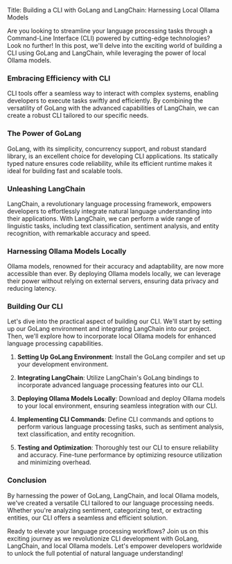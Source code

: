 Title: Building a CLI with GoLang and LangChain: Harnessing Local Ollama Models

Are you looking to streamline your language processing tasks through a Command-Line Interface (CLI) powered by cutting-edge technologies? Look no further! In this post, we'll delve into the exciting world of building a CLI using GoLang and LangChain, while leveraging the power of local Ollama models.

### Embracing Efficiency with CLI

CLI tools offer a seamless way to interact with complex systems, enabling developers to execute tasks swiftly and efficiently. By combining the versatility of GoLang with the advanced capabilities of LangChain, we can create a robust CLI tailored to our specific needs.

### The Power of GoLang

GoLang, with its simplicity, concurrency support, and robust standard library, is an excellent choice for developing CLI applications. Its statically typed nature ensures code reliability, while its efficient runtime makes it ideal for building fast and scalable tools.

### Unleashing LangChain

LangChain, a revolutionary language processing framework, empowers developers to effortlessly integrate natural language understanding into their applications. With LangChain, we can perform a wide range of linguistic tasks, including text classification, sentiment analysis, and entity recognition, with remarkable accuracy and speed.

### Harnessing Ollama Models Locally

Ollama models, renowned for their accuracy and adaptability, are now more accessible than ever. By deploying Ollama models locally, we can leverage their power without relying on external servers, ensuring data privacy and reducing latency.

### Building Our CLI

Let's dive into the practical aspect of building our CLI. We'll start by setting up our GoLang environment and integrating LangChain into our project. Then, we'll explore how to incorporate local Ollama models for enhanced language processing capabilities.

1. **Setting Up GoLang Environment**: Install the GoLang compiler and set up your development environment.

2. **Integrating LangChain**: Utilize LangChain's GoLang bindings to incorporate advanced language processing features into our CLI.

3. **Deploying Ollama Models Locally**: Download and deploy Ollama models to your local environment, ensuring seamless integration with our CLI.

4. **Implementing CLI Commands**: Define CLI commands and options to perform various language processing tasks, such as sentiment analysis, text classification, and entity recognition.

5. **Testing and Optimization**: Thoroughly test our CLI to ensure reliability and accuracy. Fine-tune performance by optimizing resource utilization and minimizing overhead.

### Conclusion

By harnessing the power of GoLang, LangChain, and local Ollama models, we've created a versatile CLI tailored to our language processing needs. Whether you're analyzing sentiment, categorizing text, or extracting entities, our CLI offers a seamless and efficient solution.

Ready to elevate your language processing workflows? Join us on this exciting journey as we revolutionize CLI development with GoLang, LangChain, and local Ollama models. Let's empower developers worldwide to unlock the full potential of natural language understanding!



